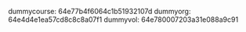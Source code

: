 dummycourse: 64e77b4f6064c1b51932107d
dummyorg: 64e4d4e1ea57cd8c8c8a07f1
dummyvol: 64e780007203a31e088a9c91
